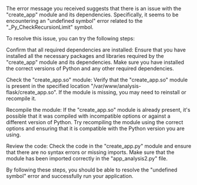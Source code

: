 The error message you received suggests that there is an issue with the "create_app" module and its dependencies. Specifically, it seems to be encountering an "undefined symbol" error related to the "_Py_CheckRecursionLimit" symbol.

To resolve this issue, you can try the following steps:

Confirm that all required dependencies are installed: Ensure that you have installed all the necessary packages and libraries required by the "create_app" module and its dependencies. Make sure you have installed the correct versions of Python and any other required dependencies.

Check the "create_app.so" module: Verify that the "create_app.so" module is present in the specified location "/var/www/analysis-flask/create_app.so". If the module is missing, you may need to reinstall or recompile it.

Recompile the module: If the "create_app.so" module is already present, it's possible that it was compiled with incompatible options or against a different version of Python. Try recompiling the module using the correct options and ensuring that it is compatible with the Python version you are using.

Review the code: Check the code in the "create_app.py" module and ensure that there are no syntax errors or missing imports. Make sure that the module has been imported correctly in the "app_analysis2.py" file.

By following these steps, you should be able to resolve the "undefined symbol" error and successfully run your application.
